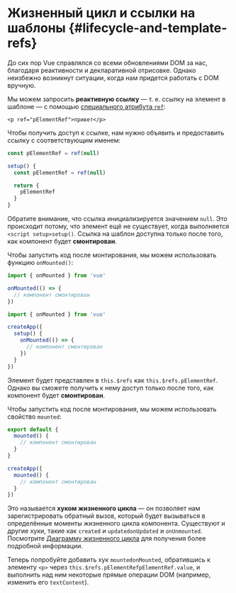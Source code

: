 # Жизненный цикл и ссылки на шаблоны {#lifecycle-and-template-refs}

До сих пор Vue справлялся со всеми обновлениями DOM за нас, благодаря реактивности и декларативной отрисовке. Однако неизбежно возникнут ситуации, когда нам придется работать с DOM вручную.

Мы можем запросить **реактивную ссылку** — т. е. ссылку на элемент в шаблоне — с помощью <a target="_blank" href="/api/built-in-special-attributes.html#ref">специального атрибута `ref`</a>:

```vue-html
<p ref="pElementRef">привет</p>
```

<div class="composition-api">

Чтобы получить доступ к ссылке, нам нужно объявить <span class="html">и предоставить</span> ссылку с соответствующим именем:

<div class="sfc">

```js
const pElementRef = ref(null)
```

</div>
<div class="html">

```js
setup() {
  const pElementRef = ref(null)

  return {
    pElementRef
  }
}
```

</div>

Обратите внимание, что ссылка инициализируется значением `null`. Это происходит потому, что элемент ещё не существует, когда выполняется <span class="sfc">`<script setup>`</span><span class="html">`setup()`</span>. Ссылка на шаблон доступна только после того, как компонент будет **смонтирован**.

Чтобы запустить код после монтирования, мы можем использовать функцию `onMounted()`:

<div class="sfc">

```js
import { onMounted } from 'vue'

onMounted(() => {
  // компонент смонтирован
})
```

</div>
<div class="html">

```js
import { onMounted } from 'vue'

createApp({
  setup() {
    onMounted(() => {
      // компонент смонтирован
    })
  }
})
```

</div>
</div>

<div class="options-api">

Элемент будет представлен в `this.$refs` как `this.$refs.pElementRef`. Однако вы сможете получить к нему доступ только после того, как компонент будет **смонтирован**.

Чтобы запустить код после монтирования, мы можем использовать свойство `mounted`:

<div class="sfc">

```js
export default {
  mounted() {
    // компонент смонтирован
  }
}
```

</div>
<div class="html">

```js
createApp({
  mounted() {
    // компонент смонтирован
  }
})
```

</div>
</div>

Это называется **хуком жизненного цикла** — он позволяет нам зарегистрировать обратный вызов, который будет вызываться в определённые моменты жизненного цикла компонента. Существуют и другие хуки, такие как <span class="options-api">`created` и `updated`</span><span class="composition-api">`onUpdated` и `onUnmounted`</span>. Посмотрите <a target="_blank" href="/guide/essentials/lifecycle.html#lifecycle-diagram">Диаграмму жизненного цикла</a> для получения более подробной информации.

Теперь попробуйте добавить хук <span class="options-api">`mounted`</span><span class="composition-api">`onMounted`</span>, обратившись к элементу `<p>` через <span class="options-api">`this.$refs.pElementRef`</span><span class="composition-api">`pElementRef.value`</span>, и выполнить над ним некоторые прямые операции DOM (например, изменить его `textContent`).
